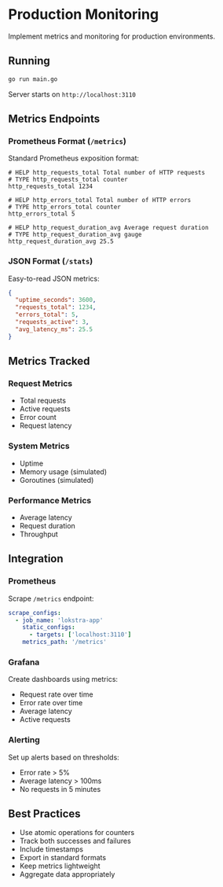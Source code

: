 # Production Monitoring

Implement metrics and monitoring for production environments.

## Running

```bash
go run main.go
```

Server starts on `http://localhost:3110`

## Metrics Endpoints

### Prometheus Format (`/metrics`)
Standard Prometheus exposition format:
```
# HELP http_requests_total Total number of HTTP requests
# TYPE http_requests_total counter
http_requests_total 1234

# HELP http_errors_total Total number of HTTP errors
# TYPE http_errors_total counter
http_errors_total 5

# HELP http_request_duration_avg Average request duration
# TYPE http_request_duration_avg gauge
http_request_duration_avg 25.5
```

### JSON Format (`/stats`)
Easy-to-read JSON metrics:
```json
{
  "uptime_seconds": 3600,
  "requests_total": 1234,
  "errors_total": 5,
  "requests_active": 3,
  "avg_latency_ms": 25.5
}
```

## Metrics Tracked

### Request Metrics
- Total requests
- Active requests
- Error count
- Request latency

### System Metrics
- Uptime
- Memory usage (simulated)
- Goroutines (simulated)

### Performance Metrics
- Average latency
- Request duration
- Throughput

## Integration

### Prometheus
Scrape `/metrics` endpoint:
```yaml
scrape_configs:
  - job_name: 'lokstra-app'
    static_configs:
      - targets: ['localhost:3110']
    metrics_path: '/metrics'
```

### Grafana
Create dashboards using metrics:
- Request rate over time
- Error rate over time
- Average latency
- Active requests

### Alerting
Set up alerts based on thresholds:
- Error rate > 5%
- Average latency > 100ms
- No requests in 5 minutes

## Best Practices

- Use atomic operations for counters
- Track both successes and failures
- Include timestamps
- Export in standard formats
- Keep metrics lightweight
- Aggregate data appropriately
